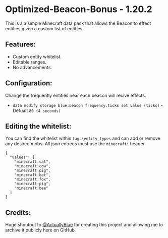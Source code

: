 
# Optimized-Beacon-Bonus - 1.20.2

This is a a simple Minecraft data pack that allows the Beacon to effect entities given a custom list of entities. 

## Features:

 - Custom entity whitelist.
 - Editable ranges.
 - No advancements.


## Configuration:

Change the frequently entities near each beacon will recive effects.
 - `data modify storage blue:beacon frequency.ticks set value (ticks)` - Defualt `80 (4 seconds)`

## Editing the whitelist:

You can find the whitelist within `tags\entity_types` and can add or remove any desired mobs. All json entrees must use the `minecraft:` header.
```
{
  "values": [
    "minecraft:cat",
    "minecraft:cow",
    "minecraft:pig",
    "minecraft:bat",
    "minecraft:fox",
    "minecraft:pig",
    "minecraft:bee"
  ]
}
```

## Credits:

Huge shoutout to [@ActuallyBlue](https://github.com/ActuallyBlue/) for creating this project and allowing me to archive it publicly here on GitHub. 
